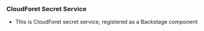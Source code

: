 ### CloudForet Secret Service

- This is CloudForet secret service, registered as a Backstage component


